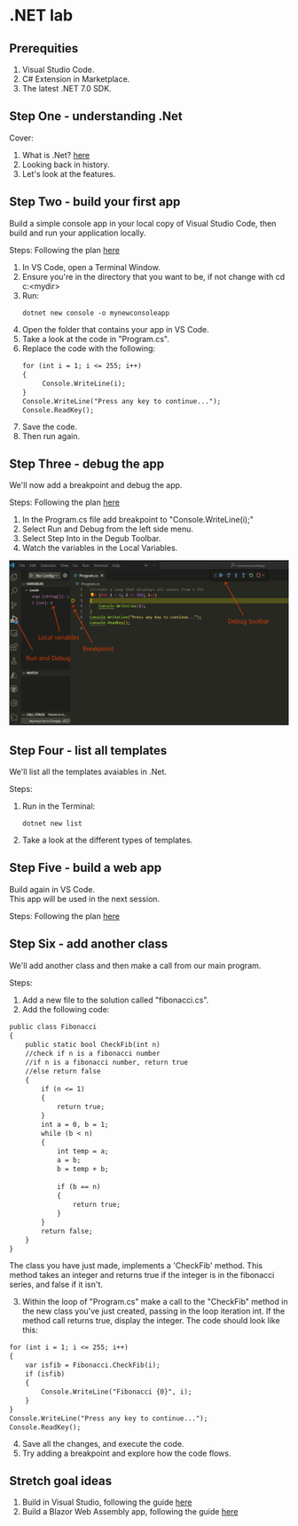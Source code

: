 # .NET lab

## Prerequities
1. Visual Studio Code.
2. C# Extension in Marketplace. 
3. The latest .NET 7.0 SDK.


## Step One - understanding .Net 
Cover:
1. What is .Net?
   [here](https://learn.microsoft.com/en-us/dotnet/core/introduction)
3. Looking back in history.
4. Let's look at the features.

## Step Two - build your first app 
Build a simple console app in your local copy of Visual Studio Code, then build and run your application locally. 

Steps:
Following the plan [here](https://learn.microsoft.com/en-us/dotnet/core/tutorials/with-visual-studio-code?pivots=dotnet-7-0)
1. In VS Code, open a Terminal Window.
2. Ensure you're in the directory that you want to be, if not change with cd c:\<mydir>
3. Run: 
   ```
   dotnet new console -o mynewconsoleapp
   ```
5. Open the folder that contains your app in VS Code.
6. Take a look at the code in "Program.cs".
7. Replace the code with the following:
   ```
   for (int i = 1; i <= 255; i++)
   { 
        Console.WriteLine(i); 
   }
   Console.WriteLine("Press any key to continue..."); 
   Console.ReadKey(); 
   ```
9. Save the code. 
10. Then run again.

## Step Three - debug the app
We'll now add a breakpoint and debug the app. 

Steps:
Following the plan [here](https://learn.microsoft.com/en-us/dotnet/core/tutorials/debugging-with-visual-studio-code?pivots=dotnet-7-0)
1. In the Program.cs file add breakpoint to "Console.WriteLine(i);"
2. Select Run and Debug from the left side menu.
3. Select Step Into in the Degub Toolbar.
4. Watch the variables in the Local Variables.

![alt text](./images/vs-code-debug.png "VS Code Debug")

## Step Four - list all templates 
We'll list all the templates avaiables in .Net. 

Steps:
1. Run in the Terminal:
   ```
   dotnet new list
   ```
3. Take a look at the different types of templates. 

## Step Five - build a web app 
Build again in VS Code.  
This app will be used in the next session. 

Steps:
Following the plan [here](https://dotnet.microsoft.com/en-us/learn/aspnet/hello-world-tutorial/intro)

## Step Six - add another class
We'll add another class and then make a call from our main program.

Steps:
1. Add a new file to the solution called "fibonacci.cs".
2. Add the following code:
```
public class Fibonacci
{
    public static bool CheckFib(int n)
    //check if n is a fibonacci number
    //if n is a fibonacci number, return true
    //else return false
    {
        if (n <= 1)
        {
            return true;
        }
        int a = 0, b = 1;
        while (b < n)
        {
            int temp = a;
            a = b;
            b = temp + b;

            if (b == n)
            {
                return true;
            }
        }
        return false;
    }
}
```
The class you have just made, implements a 'CheckFib' method.  This method takes an integer and returns true if the integer is in the fibonacci series, and false if it isn't. 

3. Within the loop of "Program.cs" make a call to the "CheckFib" method in the new class you've just created, passing in the loop iteration int.  If the method call returns true, display the integer.  The code should look like this:
```
for (int i = 1; i <= 255; i++)
{
    var isfib = Fibonacci.CheckFib(i);
    if (isfib)
    {
        Console.WriteLine("Fibonacci {0}", i);
    }
}
Console.WriteLine("Press any key to continue...");
Console.ReadKey();
```
4. Save all the changes, and execute the code.
5. Try adding a breakpoint and explore how the code flows. 

## Stretch goal ideas
1. Build in Visual Studio, following the guide [here](https://learn.microsoft.com/en-us/visualstudio/get-started/csharp/tutorial-console?view=vs-2022)
2. Build a Blazor Web Assembly app, following the guide [here](https://learn.microsoft.com/en-us/training/modules/build-blazor-webassembly-visual-studio-code/)

